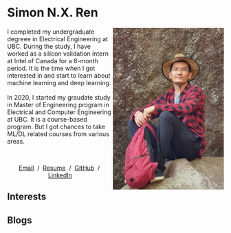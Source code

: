 # Simon N.X. Ren
<p style="text-align:left">
  <img align="right" src="/me.png">
  I completed my undergraduate degreee in Electrical Engineering at UBC. During the study, I have worked as a silicon validation intern at Intel of Canada for a 8-month period. It is the time when I got interested in and start to learn about machine learning and deep learning.
  <br>
  <br>
  In 2020, I started my graudate study in Master of Engineering program in Electrical and Computer Engineering at UBC. It is a course-based program. But I got chances to take ML/DL related courses from various areas.
  <br>
</p>
<br>
<p style="text-align:center">
  <a target="_blank" href="mailto:simonren1993@gmail.com"> Email</a> &nbsp;/&nbsp;
  <a target="_blank" href="https://raw.githubusercontent.com/simonnxren/simonnxren.github.io/main/202203%20Ningxiao%20Ren.pdf">Resume</a> &nbsp;/&nbsp;
  <a target="_blank" href="https://github.com/simonnxren">GitHub</a> &nbsp;/&nbsp;
  <a target="_blank" href="https://www.linkedin.com/in/ningxiao-ren-793036142/"> LinkedIn </a>
</p>

## Interests

## Blogs

